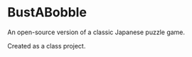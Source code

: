 # BustABobble
An open-source version of a classic Japanese puzzle game.

Created as a class project.
